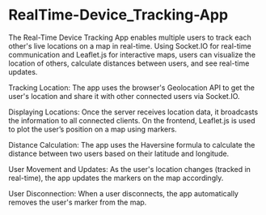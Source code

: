 # RealTime-Device_Tracking-App
The Real-Time Device Tracking App enables multiple users to track each other's live locations on a map in real-time. Using Socket.IO for real-time communication and Leaflet.js for interactive maps, users can visualize the location of others, calculate distances between users, and see real-time updates.


Tracking Location: The app uses the browser's Geolocation API to get the user's location and share it with other connected users via Socket.IO.

Displaying Locations: Once the server receives location data, it broadcasts the information to all connected clients. On the frontend, Leaflet.js is used to plot the user’s position on a map using markers.

Distance Calculation: The app uses the Haversine formula to calculate the distance between two users based on their latitude and longitude.

User Movement and Updates: As the user's location changes (tracked in real-time), the app updates the markers on the map accordingly.

User Disconnection: When a user disconnects, the app automatically removes the user's marker from the map.
